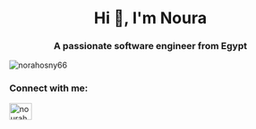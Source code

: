 
<!--
**norahosny66/norahosny66** is a ✨ _special_ ✨ repository because its `README.md` (this file) appears on your GitHub profile.

Here are some ideas to get you started:

- 🔭 I’m currently working on ...
- 🌱 I’m currently learning ...
- 👯 I’m looking to collaborate on ...
- 🤔 I’m looking for help with ...
- 💬 Ask me about ...
- 📫 How to reach me: ...
- 😄 Pronouns: ...
- ⚡ Fun fact: ...
-->
<h1 align="center">Hi 👋, I'm Noura</h1>
<h3 align="center">A passionate software engineer from Egypt</h3>

<p align="left"> <img src="https://komarev.com/ghpvc/?username=norahosny66&label=Profile%20views&color=0e75b6&style=flat" alt="norahosny66" /> </p>

<h3 align="left">Connect with me:</h3>
<p align="left">
<a href="https://linkedin.com/in/nourahosny81231" target="blank"><img align="center" src="https://raw.githubusercontent.com/rahuldkjain/github-profile-readme-generator/master/src/images/icons/Social/linked-in-alt.svg" alt="nourahosny81231" height="30" width="40" /></a>
</p>
